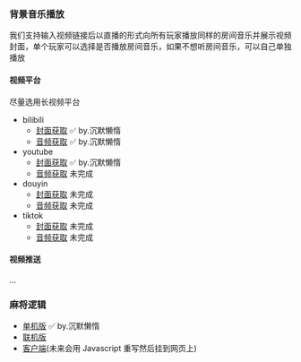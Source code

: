 ### 背景音乐播放

我们支持输入视频链接后以直播的形式向所有玩家播放同样的房间音乐并展示视频封面，单个玩家可以选择是否播放房间音乐，如果不想听房间音乐，可以自己单独播放

#### 视频平台

尽量选用长视频平台

- bilibili
    - [封面获取](get_bilibili_img.py) ✅ by.沉默懒惰
    - [音频获取](get_bilibili_media.py) ✅ by.沉默懒惰
- youtube
    - [封面获取](get_ytb_img.py) ✅ by.沉默懒惰
    - [音频获取](https://youtube.com) 未完成
- douyin
    - [封面获取](https://douyin.com) 未完成
    - [音频获取](https://douyin.com) 未完成 
- tiktok
    - [封面获取](https://tiktok.com) 未完成
    - [音频获取](https://tiktok.com) 未完成

#### 视频推送
...

### 麻将逻辑
- [单机版](mahjong_offline.py) ✅ by.沉默懒惰
- [联机版](mahjong_online.py)
- [客户端](mahjong_client.py)(未来会用 Javascript 重写然后挂到网页上)



